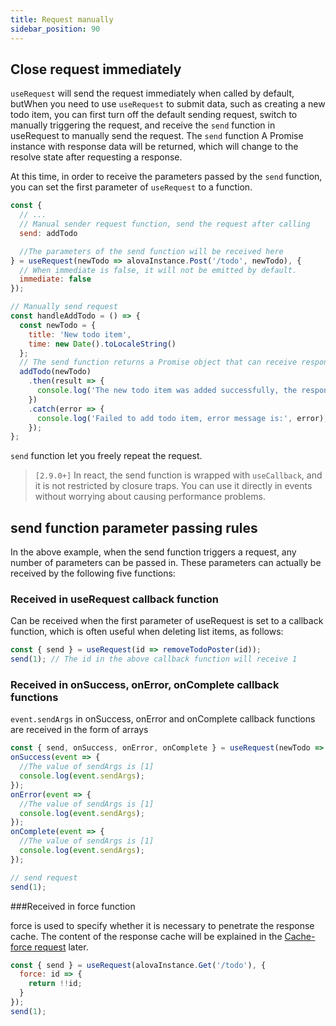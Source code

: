 ```yaml
---
title: Request manually
sidebar_position: 90
---
```


## Close request immediately

`useRequest` will send the request immediately when called by default, butWhen you need to use `useRequest` to submit data, such as creating a new todo item, you can first turn off the default sending request, switch to manually triggering the request, and receive the `send` function in useRequest to manually send the request. The `send` function A Promise instance with response data will be returned, which will change to the resolve state after requesting a response.

At this time, in order to receive the parameters passed by the `send` function, you can set the first parameter of `useRequest` to a function.

```javascript
const {
  // ...
  // Manual sender request function, send the request after calling
  send: addTodo

  //The parameters of the send function will be received here
} = useRequest(newTodo => alovaInstance.Post('/todo', newTodo), {
  // When immediate is false, it will not be emitted by default.
  immediate: false
});

// Manually send request
const handleAddTodo = () => {
  const newTodo = {
    title: 'New todo item',
    time: new Date().toLocaleString()
  };
  // The send function returns a Promise object that can receive response data
  addTodo(newTodo)
    .then(result => {
      console.log('The new todo item was added successfully, the response data is:', result);
    })
    .catch(error => {
      console.log('Failed to add todo item, error message is:', error);
    });
};
```

`send` function let you freely repeat the request.

> `[2.9.0+]` In react, the send function is wrapped with `useCallback`, and it is not restricted by closure traps. You can use it directly in events without worrying about causing performance problems.

## send function parameter passing rules

In the above example, when the send function triggers a request, any number of parameters can be passed in. These parameters can actually be received by the following five functions:

### Received in useRequest callback function

Can be received when the first parameter of useRequest is set to a callback function, which is often useful when deleting list items, as follows:

```javascript
const { send } = useRequest(id => removeTodoPoster(id));
send(1); // The id in the above callback function will receive 1
```

### Received in onSuccess, onError, onComplete callback functions

`event.sendArgs` in onSuccess, onError and onComplete callback functions are received in the form of arrays

```javascript
const { send, onSuccess, onError, onComplete } = useRequest(newTodo => alovaInstance.Post('/todo', newTodo));
onSuccess(event => {
  //The value of sendArgs is [1]
  console.log(event.sendArgs);
});
onError(event => {
  //The value of sendArgs is [1]
  console.log(event.sendArgs);
});
onComplete(event => {
  //The value of sendArgs is [1]
  console.log(event.sendArgs);
});

// send request
send(1);
```

###Received in force function

force is used to specify whether it is necessary to penetrate the response cache. The content of the response cache will be explained in the [Cache-force request](/tutorial/cache/force-request) later.

```javascript
const { send } = useRequest(alovaInstance.Get('/todo'), {
  force: id => {
    return !!id;
  }
});
send(1);
```
